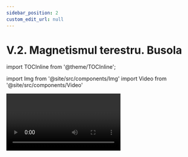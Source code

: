```yaml
---
sidebar_position: 2
custom_edit_url: null
---
```


# V.2. Magnetismul terestru. Busola


import TOCInline from '@theme/TOCInline';

<TOCInline toc={toc} />


import Img from '@site/src/components/Img'
import Video from '@site/src/components/Video'



<Video src="https://www.youtube.com/embed/I7gpyphuyiw" />

<br></br>


<div class="alert alert--primary" role="alert">

**Pământul este un imens magnet**, care pe lângă perechea de poli geografici, Nord-Geografic și Sud –Geografic, are și o pereche de poli magnetici: Nord-Magnetic (N.M.) și Sud-Magnetic (S.M.).


</div>

<br></br>



Deoarece polul nord al unui magnet atrage polii sud ai altor magneți și respinge polii nord, trebuie să fie atras de polul sudic al magnetului Pământului. Deci polii magnetici sunt situați invers ca cei geografici.

Pământul este un imens magnet bară poziționat în centrul Pământului și înclinat la un unghi de aproximativ 11° față de axa de rotație a Pământului.

<Img className="img-responsive4" src="fizica/clasa6/capitolul5/V-2-earth-magnetism-compass-picture1-magnetic-field-of-the-earth_v2.png" width="1000" height="563" />



<br></br>
<br></br>



<div class="alert alert--warning" role="alert">

**Aplicații**


Câmpul magnetic al Pământului are un rol foarte important pentru planeta noastră , deoarece el respinge radiațiile cosmice ( particule care au o viteză foarte mare și care pot distruge organismele vii ) provenite de la Soare, mai ales în timpul erupțiilor solare.


</div>

<br></br>


<Video src="https://www.youtube.com/embed/6ax-YA6D-CE" />


<br></br>
<br></br>



<Img className="img-responsive3" src="fizica/clasa6/capitolul5/5_2_Poza2bis_BusolaAnticaPlusModerna.jpg" width="1000" height="251" /> Chinezii au dezvoltat o busolă maritimă chiar mai devreme decât vikingii și cu o construcție similară. Chinezii navigau cu ajutorul unei așchii de magnetită care plutea pe apa, încă din anii 2000 d.Hr., atunci când exploratorii , cum ar fi Marco Polo, au adus compasul magnetic înapoi în Italia. Aducerea busolei în Europa a însemnat un salt uriaș pentru călătorii și comerț, permițând în cele din urmă europenilor să exploreze oceanele pe care vikingii le navigaseră deja folosind propria versiune a busolei pentru cel puțin 500 de ani.





<br></br>
<br></br>

